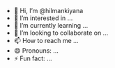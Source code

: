 - 👋 Hi, I’m @hilmankiyana
- 👀 I’m interested in ...
- 🌱 I’m currently learning ...
- 💞️ I’m looking to collaborate on ...
- 📫 How to reach me ...
- 😄 Pronouns: ...
- ⚡ Fun fact: ...

<!---
hilmankiyana/hilmankiyana is a ✨ special ✨ repository because its `README.md` (this file) appears on your GitHub profile.
You can click the Preview link to take a look at your changes.
--->
